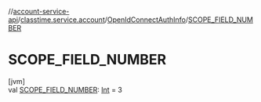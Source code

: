 //[account-service-api](../../../index.md)/[classtime.service.account](../index.md)/[OpenIdConnectAuthInfo](index.md)/[SCOPE_FIELD_NUMBER](-s-c-o-p-e_-f-i-e-l-d_-n-u-m-b-e-r.md)

# SCOPE_FIELD_NUMBER

[jvm]\
val [SCOPE_FIELD_NUMBER](-s-c-o-p-e_-f-i-e-l-d_-n-u-m-b-e-r.md): [Int](https://kotlinlang.org/api/latest/jvm/stdlib/kotlin/-int/index.html) = 3

